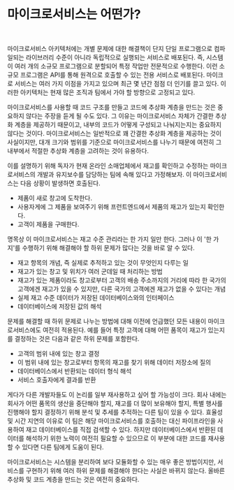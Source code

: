 # 마이크로서비스는 어떤가?
<br/>

마이크로서비스 아키텍처에는 개별 문제에 대한 해결책이 단지 단일 프로그램으로 컴파일되는 라이브러리 수준이 아니라 독립적으로 실행되는 서비스로 배포된다.
즉, 시스템이 여러 개의 소규모 프로그램으로 분할되어 특정 작업만 전문적으로 수행한다. 이런 소규모 프로그램은 API를 통해 원격으로 호출할 수 있는 전용 서비스로 배포된다.
마이크로 서비스는 여러 가지 이점을 가지고 있으며 최근 몇 년간 점점 더 인기를 끌고 있다. 이러한 아키텍처는 현재 많은 조직과 팀에서 가야 할 방향으로 고정되고 있다.

마이크로서비스를 사용할 때 코드 구조를 만들고 코드에 추상화 계층을 만드는 것은 중요하지 않다는 주장을 듣게 될 수도 있다.
그 이유는 마이크로서비스 자체가 간결한 추상화 계층을 제공하기 때문이고, 내부의 코드가 어떻게 구성되고 나눠지는지는 중요하지 않다는 것이다.
마이크로서비스는 일반적으로 꽤 간결한 추상화 계층을 제공하는 것이 사실이지만, 대개 크기와 범위를 기준으로 마이크로서비스를 나누기 때문에
여전히 그 내부에서 적절한 추상화 계층을 고려하는 것이 유용하다.

이를 설명하기 위해 독자가 현재 온라인 소매업체에서 재고를 확인하고 수정하는 마이크로서비스의 개발과 유지보수를 담당하는 팀에 속해 있다고 가정해보자.
이 마이크로서비스는 다음 상황이 발생하면 호출된다.
- 제품이 새로 창고에 도착한다.
- 사용자게에 그 제품을 보여주기 위해 프런트엔드에서 제품의 재고가 있는지 확인한다.
- 고객이 제품을 구매한다.

명목상 이 마이크로서비스는 재고 수준 관리라는 한 가지 일만 한다. 그러나 이 '한 가지'를 수행하기 위해 해결해야 할 하위 문제가 많다는 것을 바로 알 수 있다.
- 재고 항목의 개념, 즉 실제로 추적하고 있는 것이 무엇인지 다루는 일
- 재고가 있는 창고 및 위치가 여러 군데일 때 처리하는 방법
- 재고가 있는 제품이라도 창고로부터 고객의 배송 주소까지의 거리에 따라 한 국가의 고객에겐 재고가 있을 수 있지만, 다른 국가의 고객에겐 재고가 없을 수 있다는 개념
- 실제 재고 수준 데이터가 저장된 데이터베이스와의 인터페이스
- 데이터베이스에 저장된 값의 해석

문제를 해결할 때 하위 문제로 나누는 방법에 대해 이전에 언급했던 모든 내용이 마이크로서비스에도 여전히 적용된다.
예를 들어 특정 고객에 대해 어떤 품목이 재고가 있는지를 결정하는 것은 다음과 같은 하위 문제를 포함한다.
- 고객의 범위 내에 있는 창고 결정
- 이 범위 내에 있는 창고로부터 항목의 재고를 찾기 위해 데이터 저장소에 질의
- 데이터베이스에서 반환되는 데이터 형식 해석
- 서비스 호출자에게 결과를 반환

게다가 다른 개발자들도 이 논리를 일부 재사용하고 싶어 할 가능성이 크다.
회사 내에는 회사가 어떤 품목의 생산을 중단해야 할지, 재고를 더 많이 보유해야 할지, 특별 행사를 진행해야 할지 결정하기 위해 분석 및 추세를 추적하는 다른 팀이 있을 수 있다.
효율성 및 시간 지연의 이유로 이 팀은 해당 마이크로서비스를 호출하는 대신 파이프라인을 사용하여 재고 데이터베이스를 직접 검색할 수 있다.
하지만 데이터베이스에서 반환된 데이터를 해석하기 위한 노력이 여전히 필요할 수 있으므로 이 부분에 대한 코드를 재사용할 수 있다면 다른 팀에게 도움이 된다.

마이크로서비스는 시스템을 분리하여 보다 모듈화할 수 있는 매우 좋은 방법이지만, 서비스를 구현하기 위해 여러 하위 문제를 해결해야 한다는 사실은 바뀌지 않는다.
올바른 추상화 및 코드 계층을 만드는 것은 여전히 중요하다.
